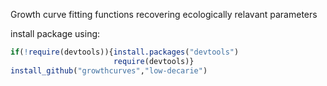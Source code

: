 Growth curve fitting functions recovering ecologically relavant parameters

install package using:

```R
if(!require(devtools)){install.packages("devtools")
                       require(devtools)}
install_github("growthcurves","low-decarie")
                       
```
